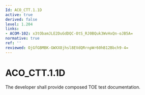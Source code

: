 ```yaml
---
Id: ACO_CTT.1.1D
active: true
derived: false
level: 1.204
links:
- ACOM-102: x3tObamJLE2DuGdDQC-OtS_RJ0BQuk3WvHxQn-oJB5A=
normative: true
ref: ''
reviewed: OjGfGBMBK-GWXX8jhsl8EVdQRrnpWr60hB12Bbch9-4=
---
```


# ACO_CTT.1.1D

The developer shall provide composed TOE test documentation.